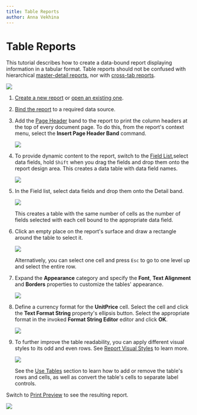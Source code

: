 ```yaml
---
title: Table Reports
author: Anna Vekhina
---
```

# Table Reports

This tutorial describes how to create a data-bound report displaying information in a tabular format. Table reports should not be confused with hierarchical [master-detail reports](master-detail-reports-with-detail-report-bands.md), nor with [cross-tab reports](cross-tab-reports.md).

![](../../../images/eurd-web-table-report-result.png)

1. [Create a new report](../add-new-reports.md) or [open an existing one](../open-reports.md).

2. [Bind the report](../bind-to-data.md) to a required data source.

3. Add the [Page Header](../introduction-to-banded-reports.md) band to the report to print the column headers at the top of every document page. To do this, from the report's context menu, select the **Insert Page Header Band** command.

    ![](../../../images/eurd-web-table-report-insert-page-header.png)

4. To provide dynamic content to the report, switch to the [Field List](../report-designer-tools/ui-panels/field-list.md),select data fields, hold `Shift` when you drag the fields and drop them onto the report design area. This creates a data table with data field names.

    ![](../../../images/eurd-web-table-report-add-static-captions.png)

5. In the Field list, select data fields and drop them onto the Detail band.

    ![](../../../images/eurd-web-table-report-add-dynamic-content.png)

    This creates a table with the same number of cells as the number of fields selected with each cell bound to the appropriate data field.

6. Click an empty place on the report's surface and draw a rectangle around the table to select it. 

    ![](../../../images/eurd-web-table-report-select-both-tables.png)

    Alternatively, you can select one cell and press `Esc` to go to one level up and select the entire row.

7. Expand the **Appearance** category and specify the **Font**, **Text Alignment** and **Borders** properties to customize the tables' appearance.

    ![](../../../images/eurd-web-table-report-set-up-appearance.png)

8. Define a currency format for the **UnitPrice** cell. Select the cell and click the **Text Format String** property's ellipsis button. Select the appropriate format in the invoked **Format String Editor** editor and click **OK**.

    ![](../../../images/eurd-web-table-report-format-string.png)

9.  To further improve the table readability, you can apply different visual styles to its odd and even rows. See [Report Visual Styles](../customize-appearance/report-visual-styles.md) to learn more. 

    ![](../../../images/eurd-web-table-report-odd-even-styles.png)
	
	See the [Use Tables](../use-report-elements/use-tables.md) section to learn how to add or remove the table's rows and cells, as well as convert the table's cells to separate label controls.

Switch to [Print Preview](../preview-print-and-export-reports.md) to see the resulting report.

![](../../../images/eurd-web-table-report-result.png)